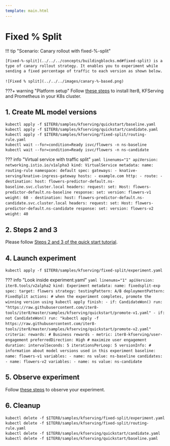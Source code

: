 ```yaml
---
template: main.html
---
```


# Fixed % Split

!!! tip "Scenario: Canary rollout with fixed-%-split"

    [Fixed-%-split](../../../concepts/buildingblocks.md#fixed-split) is a type of canary rollout strategy. It enables you to experiment while sending a fixed percentage of traffic to each version as shown below.

    ![Fixed % split](../../../images/canary-%-based.png)

???+ warning "Platform setup"
    Follow [these steps](../platform-setup.md) to install Iter8, KFServing and Prometheus in your K8s cluster.

## 1. Create ML model versions
```shell
kubectl apply -f $ITER8/samples/kfserving/quickstart/baseline.yaml
kubectl apply -f $ITER8/samples/kfserving/quickstart/candidate.yaml
kubectl apply -f $ITER8/samples/kfserving/fixed-split/routing-rule.yaml
kubectl wait --for=condition=Ready isvc/flowers -n ns-baseline
kubectl wait --for=condition=Ready isvc/flowers -n ns-candidate
```

??? info "Virtual service with traffic split"
    ```yaml linenums="1"
    apiVersion: networking.istio.io/v1alpha3
    kind: VirtualService
    metadata:
      name: routing-rule
      namespace: default
    spec:
      gateways:
      - knative-serving/knative-ingress-gateway
      hosts:
      - example.com
      http:
      - route:
        - destination:
            host: flowers-predictor-default.ns-baseline.svc.cluster.local
          headers:
            request:
              set:
                Host: flowers-predictor-default.ns-baseline
            response:
              set:
                version: flowers-v1
          weight: 60
        - destination:
            host: flowers-predictor-default.ns-candidate.svc.cluster.local
          headers:
            request:
              set:
                Host: flowers-predictor-default.ns-candidate
            response:
              set:
                version: flowers-v2
          weight: 40
    ```

## 2. Steps 2 and 3
Please follow [Steps 2 and 3 of the quick start tutorial](../quick-start.md).

## 4. Launch experiment
```shell
kubectl apply -f $ITER8/samples/kfserving/fixed-split/experiment.yaml
```

??? info "Look inside experiment.yaml"
    ```yaml linenums="1"
    apiVersion: iter8.tools/v2alpha2
    kind: Experiment
    metadata:
      name: fixedsplit-exp
    spec:
      target: flowers
      strategy:
        testingPattern: A/B
        deploymentPattern: FixedSplit
        actions:
          # when the experiment completes, promote the winning version using kubectl apply
          finish:
          - if: CandidateWon()
            run: "https://raw.githubusercontent.com/iter8-tools/iter8/master/samples/kfserving/quickstart/promote-v1.yaml"
          - if: not CandidateWon()
            run: "kubectl apply -f https://raw.githubusercontent.com/iter8-tools/iter8/master/samples/kfserving/quickstart/promote-v2.yaml"
      criteria:
        rewards: # Business rewards
        - metric: iter8-kfserving/user-engagement
          preferredDirection: High # maximize user engagement
      duration:
        intervalSeconds: 5
        iterationsPerLoop: 5
      versionInfo:
        # information about model versions used in this experiment
        baseline:
          name: flowers-v1
          variables:
          - name: ns
            value: ns-baseline
        candidates:
        - name: flowers-v2
          variables:
          - name: ns
            value: ns-candidate
    ```

## 5. Observe experiment
Follow [these steps](../../../getting-started/first-experiment.md#3-observe-experiment) to observe your experiment.

## 6. Cleanup
```shell
kubectl delete -f $ITER8/samples/kfserving/fixed-split/experiment.yaml
kubectl delete -f $ITER8/samples/kfserving/fixed-split/routing-rule.yaml
kubectl delete -f $ITER8/samples/kfserving/quickstart/candidate.yaml
kubectl delete -f $ITER8/samples/kfserving/quickstart/baseline.yaml
```
